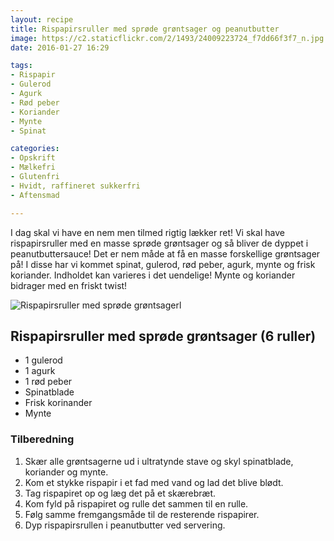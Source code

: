 ```yaml
---
layout: recipe
title: Rispapirsruller med sprøde grøntsager og peanutbutter
image: https://c2.staticflickr.com/2/1493/24009223724_f7dd66f3f7_n.jpg
date: 2016-01-27 16:29

tags:
- Rispapir
- Gulerod
- Agurk
- Rød peber
- Koriander 
- Mynte
- Spinat

categories:
- Opskrift
- Mælkefri
- Glutenfri
- Hvidt, raffineret sukkerfri
- Aftensmad

---
```

I dag skal vi have en nem men tilmed rigtig lækker ret! Vi skal have rispapirsruller med en masse sprøde grøntsager og så bliver de dyppet i peanutbuttersauce! Det er nem måde at få en masse forskellige grøntsager på! I disse har vi kommet spinat, gulerod, rød peber, agurk, mynte og frisk koriander. Indholdet kan varieres i det uendelige! Mynte og koriander bidrager med en friskt twist!


![Rispapirsruller med sprøde grøntsagerl](https://c2.staticflickr.com/2/1493/24009223724_6feac552dd_o.jpg)



## Rispapirsruller med sprøde grøntsager (6 ruller)
- 1 gulerod
- 1 agurk
- 1 rød peber
- Spinatblade 
- Frisk korinander 
- Mynte




### Tilberedning
1. Skær alle grøntsagerne ud i ultratynde stave og skyl spinatblade, koriander og mynte.
2. Kom et stykke rispapir i et fad med vand og lad det blive blødt.
3. Tag rispapiret op og læg det på et skærebræt. 
4. Kom fyld på rispapiret og rulle det sammen til en rulle.
5. Følg samme fremgangsmåde til de resterende rispapirer. 
6. Dyp rispapirsrullen i peanutbutter ved servering.




 